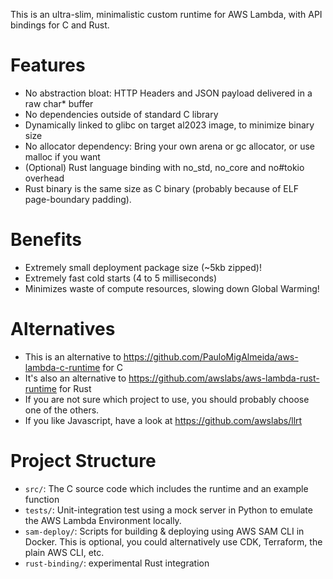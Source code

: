 This is an ultra-slim, minimalistic custom runtime for AWS Lambda, with API bindings for C and Rust.

# Features
- No abstraction bloat: HTTP Headers and JSON payload delivered in a raw char* buffer
- No dependencies outside of standard C library
- Dynamically linked to glibc on target al2023 image, to minimize binary size
- No allocator dependency: Bring your own arena or gc allocator, or use malloc if you want
- (Optional) Rust language binding with no_std, no_core and no#tokio overhead
- Rust binary is the same size as C binary (probably because of ELF page-boundary padding).

# Benefits
- Extremely small deployment package size (~5kb zipped)!
- Extremely fast cold starts (4 to 5 milliseconds)
- Minimizes waste of compute resources, slowing down Global Warming!

# Alternatives
- This is an alternative to https://github.com/PauloMigAlmeida/aws-lambda-c-runtime for C
- It's also an alternative to https://github.com/awslabs/aws-lambda-rust-runtime for Rust
- If you are not sure which project to use, you should probably choose one of the others. 
- If you like Javascript, have a look at https://github.com/awslabs/llrt

# Project Structure

- `src/`: The C source code which includes the runtime and an example function
- `tests/`: Unit-integration test using a mock server in Python to emulate the AWS Lambda Environment locally.
- `sam-deploy/`: Scripts for building & deploying using AWS SAM CLI in Docker. This is optional, you could alternatively use CDK, Terraform, the plain AWS CLI, etc.
- `rust-binding/`: experimental Rust integration
